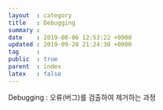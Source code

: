 ```yaml
---
layout  : category
title   : Debugging
summary : 
date    : 2019-08-06 12:53:22 +0900
updated : 2019-09-28 21:24:30 +0900
tag     : 
public  : true
parent  : index
latex   : false
---
```


Debugging : 오류(버그)를 검출하여 제거하는 과정


